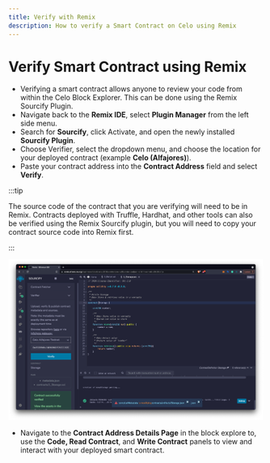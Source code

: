 ```yaml
---
title: Verify with Remix
description: How to verify a Smart Contract on Celo using Remix
---
```


# Verify Smart Contract using Remix

-   Verifying a smart contract allows anyone to review your code from within the Celo Block Explorer. This can be done using the Remix Sourcify Plugin.
-   Navigate back to the **Remix IDE**, select **Plugin Manager** from the left side menu.
-   Search for **Sourcify**, click Activate, and open the newly installed **Sourcify Plugin**.
-   Choose Verifier, select the dropdown menu, and choose the location for your deployed contract (example **Celo (Alfajores)**).
-   Paste your contract address into the **Contract Address** field and select **Verify**.

:::tip

The source code of the contract that you are verifying will need to be in Remix. Contracts deployed with Truffle, Hardhat, and other tools can also be verified using the Remix Sourcify plugin, but you will need to copy your contract source code into Remix first.

:::

![github](/img/doc-images/deploy-remix/image5.png)

-   Navigate to the **Contract Address Details Page** in the block explore to, use the **Code, Read Contract**, and **Write Contract** panels to view and interact with your deployed smart contract.

